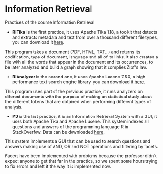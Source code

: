 # Information Retrieval

Practices of the course Information Retrieval

* **RITika** is the first practice, it uses Apache Tika 1.18, a toolkit that detects and extracts metadata and text from over a thousand different file types, you can download it [here](http://tika.apache.org). 

This program takes a document (PDF, HTML, TXT...) and returns its codification, type of document, language and all of its links. It also creates a file with all the words that appear in the document and its occurrences, to be later analyzed and build a graph showing that it complies Zipf's law.


* **RIAnalyzer** is the second one, it uses Apache Lucene 7.5.0, a high-performance text search engine library, you can download it [here](https://lucene.apache.org/core/).

This program uses part of the previous practice, it runs analyzers on diferent documents with the purpose of making an statistical study about the different tokens that are obtained when performing different types of analysis.

* **P3** is the last practice, it is an Information Retrieval System with a GUI, it uses both Apache Tika and Apache Lucene. 
This system indexes all questions and answers of the programming language R in StackOverfow. Data can be downloaded [here](https://www.kaggle.com/stackoverflow/rquestions). 

This system implements a GUI that can be used to search questions and answers making use of AND, OR and NOT operations and filtering by facets. 

Facets have been implemented with problems because the professor didn't expect anyone to get that far in the practice, so we spent some hours trying to fix errors and left it the way it is implemented now.
